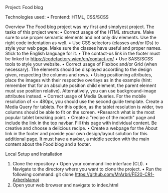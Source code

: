 Project: Food blog

Technologies used:
• Frontend: HTML, CSS/SCSS

Overview
The Food blog project was my first and simplyest project. The tasks of this project were:
• Correct usage of the HTML structure. Make sure to use proper semantic elements and not only div elements. Use the right code indentation as well. 
• Use CSS selectors (classes and/or IDs) to style your web page. Make sure the classes have useful and proper names. Stick to the English language for it. 
• The contact-us link in the footer must be linked to https://codefactory.wien/en/contact-en/ 
• Use SASS/SCSS tools to style your website. 
• Correct usage of Flexbox and/or Grid (when necessary). The elements should be displayed according to the design given, respecting the columns and rows.
• Using positioning attributes, place the images with their respective overlays as in the example (hint: remember that for an absolute position child element, 
  the parent element must use position relative). Alternatively, you can use background-image attributes instead.
• Correct usage of Media Queries. For the mobile resolution of <= 480px, you should use the second guide template.
  Create a Media Query for tablets. For this option, as the tablet resolution is wider, two columns should be able to fit on the screen. 
  *Research what is the most popular tablet breaking point.
• Create a "recipe of the month" page and include the link in the top navbar. Fill this page with individual content. Be creative and choose a delicious recipe. 
• Create a webpage for the About link in the footer and provide your own design/layout solution for this additional page. 
  It must have a navbar, a middle section with the main content about the Food blog and a footer.

Local Setup and Installation
1. Clone the repository
  • Open your command line interface (CLI).
  • Navigate to the directory where you want to clone the project.
  • Run the following command:
  git clone https://github.com/MrArbri/FE20-CR1-ArberIslamaj
2. Open your web browser and navigate to index.html
